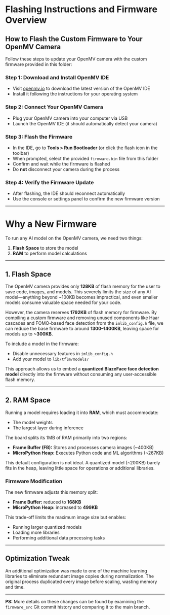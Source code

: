 # Flashing Instructions and Firmware Overview

## How to Flash the Custom Firmware to Your OpenMV Camera

Follow these steps to update your OpenMV camera with the custom firmware provided in this folder:

### Step 1: Download and Install OpenMV IDE
- Visit [openmv.io](https://openmv.io/pages/download) to download the latest version of the OpenMV IDE
- Install it following the instructions for your operating system

### Step 2: Connect Your OpenMV Camera
- Plug your OpenMV camera into your computer via USB
- Launch the OpenMV IDE (it should automatically detect your camera)

### Step 3: Flash the Firmware
- In the IDE, go to **Tools > Run Bootloader** (or click the flash icon in the toolbar)
- When prompted, select the provided `firmware.bin` file from this folder
- Confirm and wait while the firmware is flashed
- Do **not** disconnect your camera during the process

### Step 4: Verify the Firmware Update
- After flashing, the IDE should reconnect automatically
- Use the console or settings panel to confirm the new firmware version

---

# Why a New Firmware

To run any AI model on the OpenMV camera, we need two things:

1. **Flash Space** to store the model  
2. **RAM** to perform model calculations

---

## 1. Flash Space

The OpenMV camera provides only **128KB** of flash memory for the user to save code, images, and models. This severely limits the size of any AI model—anything beyond ~100KB becomes impractical, and even smaller models consume valuable space needed for your code.

However, the camera reserves **1792KB** of flash memory for firmware. By compiling a custom firmware and removing unused components like Haar cascades and FOMO-based face detection from the `imlib_config.h` file, we can reduce the base firmware to around **1300–1400KB**, leaving space for models up to **~300KB**.

To include a model in the firmware:
- Disable unnecessary features in `imlib_config.h`
- Add your model to `lib/tflm/models/`

This approach allows us to embed a **quantized BlazeFace face detection model** directly into the firmware without consuming any user-accessible flash memory.

---

## 2. RAM Space

Running a model requires loading it into **RAM**, which must accommodate:
- The model weights
- The largest layer during inference

The board splits its 1MB of RAM primarily into two regions:
- **Frame Buffer (FB):** Stores and processes camera images (~400KB)
- **MicroPython Heap:** Executes Python code and ML algorithms (~267KB)

This default configuration is not ideal. A quantized model (~200KB) barely fits in the heap, leaving little space for operations or additional libraries.

### Firmware Modification
The new firmware adjusts this memory split:
- **Frame Buffer:** reduced to **168KB**
- **MicroPython Heap:** increased to **499KB**

This trade-off limits the maximum image size but enables:
- Running larger quantized models
- Loading more libraries
- Performing additional data processing tasks

---

## Optimization Tweak

An additional optimization was made to one of the machine learning libraries to eliminate redundant image copies during normalization. The original process duplicated every image before scaling, wasting memory and time.

---

**PS:** More details on these changes can be found by examining the `firmware_src` Git commit history and comparing it to the main branch.

